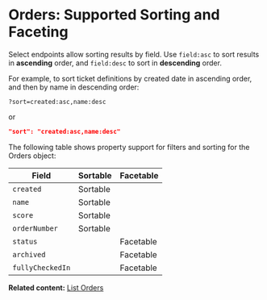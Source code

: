 # Orders: Supported Sorting and Faceting

Select endpoints allow sorting results by field. Use `field:asc` to sort results in **ascending** order, and `field:desc` to sort in **descending** order.

For example, to sort ticket definitions by created date in ascending order, and then by name in descending order: 

```
?sort=created:asc,name:desc
```

or 

```json
"sort": "created:asc,name:desc"
```

The following table shows property support for filters and sorting
for the Orders object:

| Field              | Sortable | Facetable |
|--------------------|----------|-----------|
| `created`          | Sortable |           |
| `name`             | Sortable |           |
| `score`            | Sortable |           |
| `orderNumber`      | Sortable |           |
| `status`           |          | Facetable |
| `archived`         |          | Facetable |
| `fullyCheckedIn`   |          | Facetable |

__Related content:__
[List Orders](https://www.wix.com/velo/reference/wix-events-v2/orders/listorders)